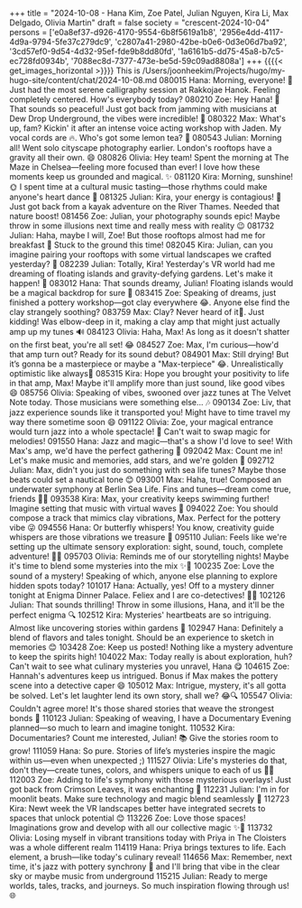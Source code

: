 +++
title = "2024-10-08 - Hana Kim, Zoe Patel, Julian Nguyen, Kira Li, Max Delgado, Olivia Martin"
draft = false
society = "crescent-2024-10-04"
persons = ['e0a8ef37-d926-4170-9554-6b8f5619a1b8', '2956e4dd-4117-4d9a-9794-5fe37c279dc9', 'c2807a41-2980-42be-b0e6-0d3e06d7ba92', '3cd57ef0-9d54-4d32-95ef-fde9b8dd80fd', '1a6161b5-dd75-45a8-b7c5-ec728fd0934b', '7088ec8d-7377-473e-be5d-59c09ad8808a']
+++
{{{{< get_images_horizontal >}}}}
This is /Users/joonheekim/Projects/hugo/my-hugo-site/content/chat/2024-10-08.md
080015 Hana: Morning, everyone! 🌄 Just had the most serene calligraphy session at Rakkojae Hanok. Feeling completely centered. How's everybody today?
080210 Zoe: Hey Hana! 🌟 That sounds so peaceful! Just got back from jamming with musicians at Dew Drop Underground, the vibes were incredible! 🎸
080322 Max: What's up, fam? Kickin' it after an intense voice acting workshop with Jaden. My vocal cords are 🔥. Who's got some lemon tea? 🍋
080543 Julian: Morning all! Went solo cityscape photography earlier. London's rooftops have a gravity all their own. 😄
080826 Olivia: Hey team! Spent the morning at The Maze in Chelsea—feeling more focused than ever! I love how these moments keep us grounded and magical. ✨
081120 Kira: Morning, sunshine! 🌞 I spent time at a cultural music tasting—those rhythms could make anyone's heart dance 💃
081325 Julian: Kira, your energy is contagious! 🌿 Just got back from a kayak adventure on the River Thames. Needed that nature boost!
081456 Zoe: Julian, your photography sounds epic! Maybe throw in some illusions next time and really mess with reality 😉
081732 Julian: Haha, maybe I will, Zoe! But those rooftops almost had me for breakfast 🤣 Stuck to the ground this time!
082045 Kira: Julian, can you imagine pairing your rooftops with some virtual landscapes we crafted yesterday? 🌌 
082239 Julian: Totally, Kira! Yesterday's VR world had me dreaming of floating islands and gravity-defying gardens. Let's make it happen! 🌿
083012 Hana: That sounds dreamy, Julian! Floating islands would be a magical backdrop for sure 💫
083415 Zoe: Speaking of dreams, just finished a pottery workshop—got clay everywhere 😂. Anyone else find the clay strangely soothing?
083759 Max: Clay? Never heard of it🤔. Just kidding! Was elbow-deep in it, making a clay amp that might just actually amp up my tunes 🔊 
084123 Olivia: Haha, Max! As long as it doesn't shatter on the first beat, you're all set! 😂 
084527 Zoe: Max, I'm curious—how'd that amp turn out? Ready for its sound debut? 
084901 Max: Still drying! But it’s gonna be a masterpiece or maybe a "Max-terpiece" 😂. Unrealistically optimistic like always🎵
085315 Kira: Hope you brought your positivity to life in that amp, Max! Maybe it'll amplify more than just sound, like good vibes 😄
085756 Olivia: Speaking of vibes, swooned over jazz tunes at The Velvet Note today. Those musicians were something else... 🎶
090134 Zoe: Liv, that jazz experience sounds like it transported you! Might have to time travel my way there sometime soon 😄
091122 Olivia: Zoe, your magical entrance would turn jazz into a whole spectacle! 🌠 Can't wait to swap magic for melodies!
091550 Hana: Jazz and magic—that's a show I'd love to see! With Max's amp, we'd have the perfect gathering 🎷
092042 Max: Count me in! Let's make music and memories, add stars, and we're golden 🌟
092712 Julian: Max, didn't you just do something with sea life tunes? Maybe those beats could set a nautical tone 😊 
093001 Max: Haha, true! Composed an underwater symphony at Berlin Sea Life. Fins and tunes—dream come true, friends 🌊🎶
093538 Kira: Max, your creativity keeps swimming further! Imagine setting that music with virtual waves 🌊 
094022 Zoe: You should compose a track that mimics clay vibrations, Max. Perfect for the pottery vibe 😜
094556 Hana: Or butterfly whispers! You know, creativity guide whispers are those vibrations we treasure 🍃 
095110 Julian: Feels like we're setting up the ultimate sensory exploration: sight, sound, touch, complete adventure! 🎨🔎
095703 Olivia: Reminds me of our storytelling nights! Maybe it's time to blend some mysteries into the mix ✨🔮
100235 Zoe: Love the sound of a mystery! Speaking of which, anyone else planning to explore hidden spots today?
101017 Hana: Actually, yes! Off to a mystery dinner tonight at Enigma Dinner Palace. Feliex and I are co-detectives! 🕵️‍♀️
102126 Julian: That sounds thrilling! Throw in some illusions, Hana, and it'll be the perfect enigma 🔍
102512 Kira: Mysteries' heartbeats are so intriguing. Almost like uncovering stories within gardens 🌿 
102947 Hana: Definitely a blend of flavors and tales tonight. Should be an experience to sketch in memories 😊
103428 Zoe: Keep us posted! Nothing like a mystery adventure to keep the spirits high! 
104022 Max: Today really is about exploration, huh? Can't wait to see what culinary mysteries you unravel, Hana 😋
104615 Zoe: Hannah's adventures keep us intrigued. Bonus if Max makes the pottery scene into a detective caper 😄 
105012 Max: Intrigue, mystery, it's all gotta be solved. Let's let laughter lend its own story, shall we? 😂🔍
105547 Olivia: Couldn't agree more! It's those shared stories that weave the strongest bonds 💫
110123 Julian: Speaking of weaving, I have a Documentary Evening planned—so much to learn and imagine tonight. 
110532 Kira: Documentaries? Count me interested, Julian! 📚 Give the stories room to grow!
111059 Hana: So pure. Stories of life’s mysteries inspire the magic within us—even when unexpected ;) 
111527 Olivia: Life's mysteries do that, don't they—create tunes, colors, and whispers unique to each of us 🎨🎶
112003 Zoe: Adding to life's symphony with those mysterious overlays! Just got back from Crimson Leaves, it was enchanting 🍁
112231 Julian: I'm in for moonlit beats. Make sure technology and magic blend seamlessly 🌙
112723 Kira: Newt week the VR landscapes better have integrated secrets to spaces that unlock potential 😊
113226 Zoe: Love those spaces! Imaginations grow and develop with all our collective magic ✨💫
113732 Olivia: Losing myself in vibrant transitions today with Priya in The Cloisters was a whole different realm
114119 Hana: Priya brings textures to life. Each element, a brush—like today's culinary reveal! 
114656 Max: Remember, next time, it's jazz with pottery synchrony 🎺 and I'll bring that vibe in the clear sky or maybe music from underground 
115215 Julian: Ready to merge worlds, tales, tracks, and journeys. So much inspiration flowing through us! 🌐
